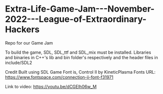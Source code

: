 # Extra-Life-Game-Jam---November-2022---League-of-Extraordinary-Hackers
Repo for our Game Jam

To build the game, SDL, SDL_ttf and SDL_mix must be installed. Libraries and binaries in C++'s lib and bin folder's respectively and the header files in include/SDL2

Credit
Built using SDL
Game Font is,
    Control II by KineticPlasma Fonts
    URL: https://www.fontspace.com/connection-ii-font-f31971
    
Link to video: https://youtu.be/dCGElh06w_M
